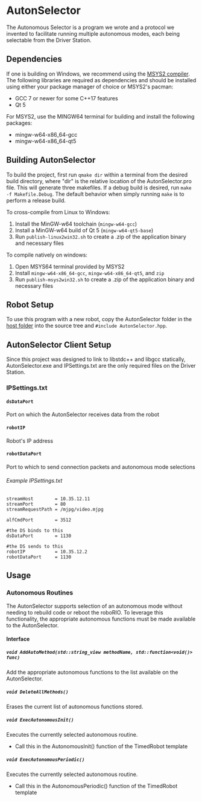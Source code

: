 # AutonSelector

The Autonomous Selector is a program we wrote and a protocol we invented to
facilitate running multiple autonomous modes, each being selectable from the
Driver Station.

## Dependencies

If one is building on Windows, we recommend using the [MSYS2 compiler](https://msys2.github.io/). The following libraries are required as dependencies and should be installed using either your package manager of choice or MSYS2's pacman:

* GCC 7 or newer for some C++17 features
* Qt 5

For MSYS2, use the MINGW64 terminal for building and install the following packages:

* mingw-w64-x86_64-gcc
* mingw-w64-x86_64-qt5

## Building AutonSelector

To build the project, first run `qmake dir` within a terminal from the desired build directory, where "dir" is the relative location of the AutonSelector.pro file. This will generate three makefiles. If a debug build is desired, run `make -f Makefile.Debug`. The default behavior when simply running `make` is to perform a release build.

To cross-compile from Linux to Windows:

1. Install the MinGW-w64 toolchain (`mingw-w64-gcc`)
2. Install a MinGW-w64 build of Qt 5 (`mingw-w64-qt5-base`)
3. Run `publish-linux2win32.sh` to create a .zip of the application binary
   and necessary files

To compile natively on windows:

1. Open MSYS64 terminal provided by MSYS2
2. Install `mingw-w64-x86_64-gcc`, `mingw-w64-x86_64-qt5`, and `zip`
3. Run `publish-msys2win32.sh` to create a .zip of the application binary
   and necessary files

## Robot Setup

To use this program with a new robot, copy the AutonSelector folder in the [host folder](host) into the source tree and `#include AutonSelector.hpp`.

## AutonSelector Client Setup

Since this project was designed to link to libstdc++ and libgcc statically, AutonSelector.exe and IPSettings.txt are the only required files on the Driver Station.

### IPSettings.txt

#### `dsDataPort`

Port on which the AutonSelector receives data from the robot

#### `robotIP`

Robot's IP address

#### `robotDataPort`

Port to which to send connection packets and autonomous mode selections

###### Example IPSettings.txt

    streamHost        = 10.35.12.11
    streamPort        = 80
    streamRequestPath = /mjpg/video.mjpg

    alfCmdPort        = 3512

    #the DS binds to this
    dsDataPort        = 1130

    #the DS sends to this
    robotIP           = 10.35.12.2
    robotDataPort     = 1130

## Usage

### Autonomous Routines

The AutonSelector supports selection of an autonomous mode without needing to rebuild code or reboot the roboRIO. To leverage this functionality, the appropriate autonomous functions must be made available to the AutonSelector.

#### Interface

##### `void AddAutoMethod(std::string_view methodName, std::function<void()> func)`

Add the appropriate autonomous functions to the list available on the AutonSelector.

##### `void DeleteAllMethods()`

Erases the current list of autonomous functions stored.

##### `void ExecAutonomousInit()`

Executes the currently selected autonomous routine.

* Call this in the AutonomousInit() function of the TimedRobot template

##### `void ExecAutonomousPeriodic()`

Executes the currently selected autonomous routine.

* Call this in the AutonomousPeriodic() function of the TimedRobot template
